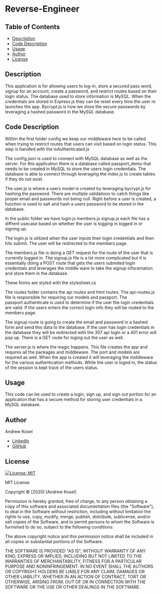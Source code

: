 # Reverse-Engineer

## Table of Contents
* [Description](#Description)
* [Code Description](#Code_Description)
* [Usage](#Usage)
* [Author](#Author)
* [License](#License)

## Description

This application is for allowing users to log-in, store a secured pass word, signup for an account, create a password, and restrict routes based on their login status. The database used to store information is MySQL. When the credentials are stored in Express js they can be reset every time the user re launches the app. Bycrypt.js is how we store the secure passwords by leveraging a hashed password in the MySQL database.

## Code Description

Within the first folder config we keep our middleware here to be called when trying to restrict routes that users can visit based on login status. This step is handled with the isAuthenticated.js

The config.json is used to connect with MySQL database as well as the server. For this application there is a database called passport_demo that needs to be created in MySQL to store the users login credentials. The database is able to connect through leveraging the index.js to create tables if they do not exist.

The user.js is where a users model is created by leveraging bycrypt.js for hashing the password. There are multiple validations to catch things like proper email and passwords not being null. Right before a user is created, a function is used to salt and hash a users password to be stored in the database.

In the public folder we have login.js members.js signup.js each file has a diffrent usecase based on whether the user is logging in logged in or signing up.

The login.js is utilized when the user inputs their login credentials and then hits submit. The user will be redirected to the members page.

The members.js file is doing a GET request for the route of the user that is currently logged in. The signup.js file is a lot more complicated but it is essentially doing a POST route that gets the users submited login credentials and leverages the middle ware to take the signup inforamation and store them in the database.

These forms are styled with the stylesheet.cs

The routes folder contains the api routes and html routes. The api-routes.js file is responsible for requiring our models and passport. The passport.authenticate is used to determine if the user the login credentials are valid. If the users enters the correct login info they will be routed to the members page.

The signup route is going to create the email and password in a hashed form and send this data to the database. If the user has login credentials in the database they will be redirected with the 307 api login or a 401 error will pop up. There is a GET route for loging out the user as well.

The server.js is where the magic happens. This file creates the app and requires all the packages and middleware. The port and models are required as well. When the app is created it will leveraging the middleware for the various authentication methods. While the user is loged in, the status  of the session is kept track of the users status.

## Usage

This code can be used to create a login, sign up, and sign out portion for an application that has a secure method for storing user credentials in a MySQL database.

## Author

Andrew Kosel
* [LinkedIn](https://www.linkedin.com/in/andrew-kosel/)
* [GitHub](https://github.com/andrewKosel)
## License

[![License: MIT](https://img.shields.io/badge/License-MIT-blue.svg)](https://opensource.org/licenses/MIT)

MIT License

Copyright &copy; [2020] [Andrew Kosel]

Permission is hereby granted, free of charge, to any person obtaining a copy
of this software and associated documentation files (the "Software"), to deal
in the Software without restriction, including without limitation the rights
to use, copy, modify, merge, publish, distribute, sublicense, and/or sell
copies of the Software, and to permit persons to whom the Software is
furnished to do so, subject to the following conditions:

The above copyright notice and this permission notice shall be included in all
copies or substantial portions of the Software.

THE SOFTWARE IS PROVIDED "AS IS", WITHOUT WARRANTY OF ANY KIND, EXPRESS OR
IMPLIED, INCLUDING BUT NOT LIMITED TO THE WARRANTIES OF MERCHANTABILITY,
FITNESS FOR A PARTICULAR PURPOSE AND NONINFRINGEMENT. IN NO EVENT SHALL THE
AUTHORS OR COPYRIGHT HOLDERS BE LIABLE FOR ANY CLAIM, DAMAGES OR OTHER
LIABILITY, WHETHER IN AN ACTION OF CONTRACT, TORT OR OTHERWISE, ARISING FROM,
OUT OF OR IN CONNECTION WITH THE SOFTWARE OR THE USE OR OTHER DEALINGS IN THE
SOFTWARE.